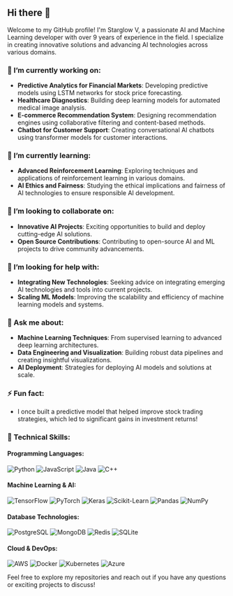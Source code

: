 ## Hi there 👋

Welcome to my GitHub profile! I'm Starglow V, a passionate AI and Machine Learning developer with over 9 years of experience in the field. I specialize in creating innovative solutions and advancing AI technologies across various domains.

<!--
**starglow-v/starglow-v** is a ✨ _special_ ✨ repository because its `README.md` (this file) appears on your GitHub profile.

Here are some ideas to get you started:

- 🔭 I’m currently working on ...
- 🌱 I’m currently learning ...
- 👯 I’m looking to collaborate on ...
- 🤔 I’m looking for help with ...
- 💬 Ask me about ...
- 📫 How to reach me: ...
- 😄 Pronouns: ...
- ⚡ Fun fact: ...
-->

### 🔭 I’m currently working on:
- **Predictive Analytics for Financial Markets**: Developing predictive models using LSTM networks for stock price forecasting.
- **Healthcare Diagnostics**: Building deep learning models for automated medical image analysis.
- **E-commerce Recommendation System**: Designing recommendation engines using collaborative filtering and content-based methods.
- **Chatbot for Customer Support**: Creating conversational AI chatbots using transformer models for customer interactions.

### 🌱 I’m currently learning:
- **Advanced Reinforcement Learning**: Exploring techniques and applications of reinforcement learning in various domains.
- **AI Ethics and Fairness**: Studying the ethical implications and fairness of AI technologies to ensure responsible AI development.

### 👯 I’m looking to collaborate on:
- **Innovative AI Projects**: Exciting opportunities to build and deploy cutting-edge AI solutions.
- **Open Source Contributions**: Contributing to open-source AI and ML projects to drive community advancements.

### 🤔 I’m looking for help with:
- **Integrating New Technologies**: Seeking advice on integrating emerging AI technologies and tools into current projects.
- **Scaling ML Models**: Improving the scalability and efficiency of machine learning models and systems.

### 💬 Ask me about:
- **Machine Learning Techniques**: From supervised learning to advanced deep learning architectures.
- **Data Engineering and Visualization**: Building robust data pipelines and creating insightful visualizations.
- **AI Deployment**: Strategies for deploying AI models and solutions at scale.

### ⚡ Fun fact:
- I once built a predictive model that helped improve stock trading strategies, which led to significant gains in investment returns!

### 🔧 Technical Skills:

#### **Programming Languages:**
![Python](https://img.shields.io/badge/-Python-3776AB?style=flat&logo=python&logoColor=white) ![JavaScript](https://img.shields.io/badge/-JavaScript-F7DF1E?style=flat&logo=javascript&logoColor=black) ![Java](https://img.shields.io/badge/-Java-007396?style=flat&logo=java&logoColor=white) ![C++](https://img.shields.io/badge/-C++-00599C?style=flat&logo=cplusplus&logoColor=white)

#### **Machine Learning & AI:**
![TensorFlow](https://img.shields.io/badge/-TensorFlow-FF6F00?style=flat&logo=tensorflow&logoColor=white) ![PyTorch](https://img.shields.io/badge/-PyTorch-EE4C2C?style=flat&logo=pytorch&logoColor=white) ![Keras](https://img.shields.io/badge/-Keras-D00000?style=flat&logo=keras&logoColor=white) ![Scikit-Learn](https://img.shields.io/badge/-Scikit--Learn-F7931E?style=flat&logo=scikit-learn&logoColor=white) ![Pandas](https://img.shields.io/badge/-Pandas-150458?style=flat&logo=pandas&logoColor=white) ![NumPy](https://img.shields.io/badge/-NumPy-013243?style=flat&logo=numpy&logoColor=white)

#### **Database Technologies:**
![PostgreSQL](https://img.shields.io/badge/-PostgreSQL-4169E1?style=flat&logo=postgresql&logoColor=white) ![MongoDB](https://img.shields.io/badge/-MongoDB-47A248?style=flat&logo=mongodb&logoColor=white) ![Redis](https://img.shields.io/badge/-Redis-DC382D?style=flat&logo=redis&logoColor=white) ![SQLite](https://img.shields.io/badge/-SQLite-003B57?style=flat&logo=sqlite&logoColor=white)

#### **Cloud & DevOps:**
![AWS](https://img.shields.io/badge/-AWS-232F3E?style=flat&logo=amazonaws&logoColor=white) ![Docker](https://img.shields.io/badge/-Docker-2496ED?style=flat&logo=docker&logoColor=white) ![Kubernetes](https://img.shields.io/badge/-Kubernetes-326CE5?style=flat&logo=kubernetes&logoColor=white) ![Azure](https://img.shields.io/badge/-Azure-0089D6?style=flat&logo=microsoftazure&logoColor=white)

Feel free to explore my repositories and reach out if you have any questions or exciting projects to discuss!
